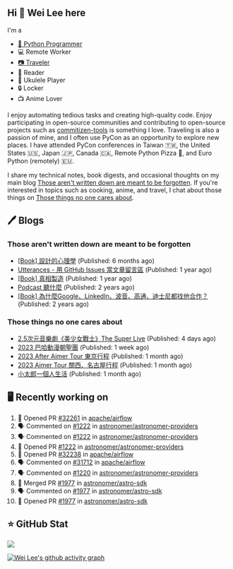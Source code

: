 ## Hi 👋 Wei Lee here

I'm a

* [🐍 Python Programmer](https://pycon-note.wei-lee.me/)
* 💻 Remote Worker
* [📷 Traveler](https://travlog.wei-lee.me/)
* 📖 Reader
* 🎵 Ukulele Player
* 🔒 Locker
* 📺 Anime Lover

I enjoy automating tedious tasks and creating high-quality code. Enjoy participating in open-source communities and contributing to open-source projects such as [commitizen-tools](https://github.com/commitizen-tools) is something I love. Traveling is also a passion of mine, and I often use PyCon as an opportunity to explore new places. I have attended PyCon conferences in Taiwan 🇹🇼, the United States 🇺🇸, Japan 🇯🇵, Canada 🇨🇦, Remote Python Pizza 🍕, and Euro Python (remotely) 🇪🇺.

I share my technical notes, book digests, and occasional thoughts on my main blog [Those aren't written down are meant to be forgotten](https://blog.wei-lee.me/). If you're interested in topics such as cooking, anime, and travel, I chat about those things on [Those things no one cares about](https://travlog.wei-lee.me/).

## 🖊️ Blogs

### Those aren't written down are meant to be forgotten

* [[Book] 設計的心理學](https://blog.wei-lee.me/posts/book/2023/01/the-design-of-everyday-things) (Published: 6 months ago)
* [Utterances - 用 GitHub Issues 當文章留言區](https://blog.wei-lee.me/posts/tech/2022/02/use-github-issues-as-comment-system) (Published: 1 year ago)
* [[Book] 真相製造](https://blog.wei-lee.me/posts/book/2022/02/reality-is-business) (Published: 1 year ago)
* [Podcast 聽什麼](https://blog.wei-lee.me/posts/gossiping/2021/12/podcast-i-listen-to) (Published: 2 years ago)
* [[Book] 為什麼Google、LinkedIn、波音、高通、迪士尼都找他合作？](https://blog.wei-lee.me/posts/book/2021/12/pitch-anyting) (Published: 2 years ago)

### Those things no one cares about

* [2.5次元音樂劇《美少女戰士》The Super Live](https://travlog.wei-lee.me/posts/review/2023/06/2-5-dimension-musical-sailor-moon-the-super-live) (Published: 4 days ago)
* [2023 巴哈動漫朝聖團](https://travlog.wei-lee.me/posts/travel/2023/06/bahamut-anime-tourism-2023) (Published: 1 week ago)
* [2023 After Aimer Tour 東京行程](https://travlog.wei-lee.me/posts/travel/2023/05/2023-after-aimer-tour-tokyo-itinerary) (Published: 1 month ago)
* [2023 Aimer Tour 關西、名古屋行程](https://travlog.wei-lee.me/posts/travel/2023/05/2023-aimer-tour-kansai-nagoya-itinerary) (Published: 1 month ago)
* [小太郎一個人生活](https://travlog.wei-lee.me/posts/review/2023/05/kotaro-lives-alone) (Published: 1 month ago)

## 🖥️ Recently working on

1. 💪 Opened PR [#32261](https://github.com/apache/airflow/pull/32261) in [apache/airflow](https://github.com/apache/airflow)
2. 🗣 Commented on [#1222](https://github.com/astronomer/astronomer-providers/issues/1222) in [astronomer/astronomer-providers](https://github.com/astronomer/astronomer-providers)
3. 🗣 Commented on [#1222](https://github.com/astronomer/astronomer-providers/issues/1222) in [astronomer/astronomer-providers](https://github.com/astronomer/astronomer-providers)
4. 💪 Opened PR [#1222](https://github.com/astronomer/astronomer-providers/pull/1222) in [astronomer/astronomer-providers](https://github.com/astronomer/astronomer-providers)
5. 💪 Opened PR [#32238](https://github.com/apache/airflow/pull/32238) in [apache/airflow](https://github.com/apache/airflow)
6. 🗣 Commented on [#31712](https://github.com/apache/airflow/issues/31712) in [apache/airflow](https://github.com/apache/airflow)
7. 🗣 Commented on [#1220](https://github.com/astronomer/astronomer-providers/issues/1220) in [astronomer/astronomer-providers](https://github.com/astronomer/astronomer-providers)
8. 🎉 Merged PR [#1977](https://github.com/astronomer/astro-sdk/pull/1977) in [astronomer/astro-sdk](https://github.com/astronomer/astro-sdk)
9. 🗣 Commented on [#1977](https://github.com/astronomer/astro-sdk/issues/1977) in [astronomer/astro-sdk](https://github.com/astronomer/astro-sdk)
10. 💪 Opened PR [#1977](https://github.com/astronomer/astro-sdk/pull/1977) in [astronomer/astro-sdk](https://github.com/astronomer/astro-sdk)


## ⭐ GitHub Stat
[![](https://github-readme-stats.vercel.app/api?username=Lee-W&show_icons=true&hide_title=true&cache_seconds=86400)](https://github.com/anuraghazra/github-readme-stats)

[![Wei Lee's github activity graph](https://github-readme-activity-graph.vercel.app/graph?username=Lee-W&theme=dracula)](https://github.com/ashutosh00710/github-readme-activity-graph)
